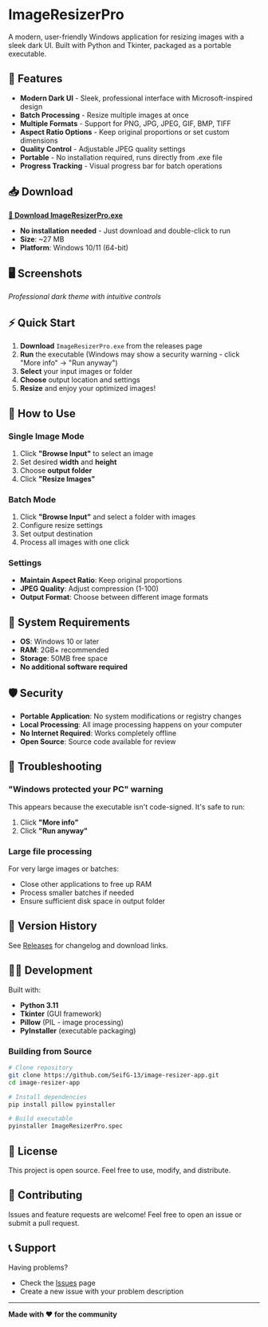 # ImageResizerPro

A modern, user-friendly Windows application for resizing images with a sleek dark UI. Built with Python and Tkinter, packaged as a portable executable.

## 🚀 Features

- **Modern Dark UI** - Sleek, professional interface with Microsoft-inspired design
- **Batch Processing** - Resize multiple images at once
- **Multiple Formats** - Support for PNG, JPG, JPEG, GIF, BMP, TIFF
- **Aspect Ratio Options** - Keep original proportions or set custom dimensions  
- **Quality Control** - Adjustable JPEG quality settings
- **Portable** - No installation required, runs directly from .exe file
- **Progress Tracking** - Visual progress bar for batch operations

## 📥 Download

**[📁 Download ImageResizerPro.exe](https://github.com/SeifG-13/image-resizer-app/releases/latest)**

- **No installation needed** - Just download and double-click to run
- **Size**: ~27 MB
- **Platform**: Windows 10/11 (64-bit)

## 🖥️ Screenshots

*Professional dark theme with intuitive controls*

## ⚡ Quick Start

1. **Download** `ImageResizerPro.exe` from the releases page
2. **Run** the executable (Windows may show a security warning - click "More info" → "Run anyway")
3. **Select** your input images or folder
4. **Choose** output location and settings
5. **Resize** and enjoy your optimized images!

## 🎯 How to Use

### Single Image Mode
1. Click **"Browse Input"** to select an image
2. Set desired **width** and **height**
3. Choose **output folder**
4. Click **"Resize Images"**

### Batch Mode
1. Click **"Browse Input"** and select a folder with images
2. Configure resize settings
3. Set output destination
4. Process all images with one click

### Settings
- **Maintain Aspect Ratio**: Keep original proportions
- **JPEG Quality**: Adjust compression (1-100)
- **Output Format**: Choose between different image formats

## 🔧 System Requirements

- **OS**: Windows 10 or later
- **RAM**: 2GB+ recommended
- **Storage**: 50MB free space
- **No additional software required**

## 🛡️ Security

- **Portable Application**: No system modifications or registry changes
- **Local Processing**: All image processing happens on your computer
- **No Internet Required**: Works completely offline
- **Open Source**: Source code available for review

## 🐛 Troubleshooting

### "Windows protected your PC" warning
This appears because the executable isn't code-signed. It's safe to run:
1. Click **"More info"**
2. Click **"Run anyway"**

### Large file processing
For very large images or batches:
- Close other applications to free up RAM
- Process smaller batches if needed
- Ensure sufficient disk space in output folder

## 🔄 Version History

See [Releases](https://github.com/SeifG-13/image-resizer-app/releases) for changelog and download links.

## 👨‍💻 Development

Built with:
- **Python 3.11**
- **Tkinter** (GUI framework)
- **Pillow** (PIL - image processing)
- **PyInstaller** (executable packaging)

### Building from Source
```bash
# Clone repository
git clone https://github.com/SeifG-13/image-resizer-app.git
cd image-resizer-app

# Install dependencies
pip install pillow pyinstaller

# Build executable
pyinstaller ImageResizerPro.spec
```

## 📄 License

This project is open source. Feel free to use, modify, and distribute.

## 🤝 Contributing

Issues and feature requests are welcome! Feel free to open an issue or submit a pull request.

## 📞 Support

Having problems? 
- Check the [Issues](https://github.com/SeifG-13/image-resizer-app/issues) page
- Create a new issue with your problem description

---

**Made with ❤️ for the community**
